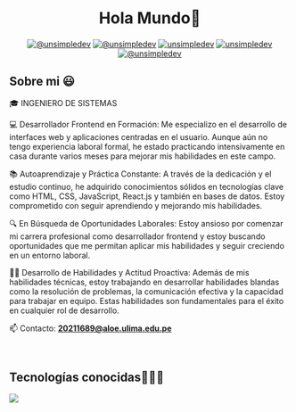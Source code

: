 <h1 align="center">Hola Mundo👋   </h1> 

<p align="center">
  <a href="https://www.youtube.com/@unsimpledev" target="blank"><img align="center" src="https://img.shields.io/badge/YouTube-FF0000?style=for-the-badge&logo=youtube&logoColor=white" alt="@unsimpledev"  /></a>
<a href="https://www.tiktok.com/@unsimpledev" target="blank"><img align="center" src="https://img.shields.io/badge/TikTok-000000?style=for-the-badge&logo=tiktok&logoColor=white" alt="@unsimpledev" /></a>
<a href="https://linkedin.com/in/unsimpledev" target="blank"><img align="center" src="https://img.shields.io/badge/LinkedIn-0077B5?style=for-the-badge&logo=linkedin&logoColor=white" alt="unsimpledev"/></a>
<a href="https://fb.com/unsimpledev" target="blank"><img align="center" src="https://img.shields.io/badge/Facebook-1877F2?style=for-the-badge&logo=facebook&logoColor=white" alt="unsimpledev"  /></a>
<a href = "mailto:unsimpledev@gmail.com" target="blank"><img align="center" src="https://img.shields.io/badge/Gmail-D14836?style=for-the-badge&logo=gmail&logoColor=white" alt="@unsimpledev"  /></a>
  </p>

<h2>Sobre mi 😃</h2>
<!--Intro start-->

<p align="left">
🎓 INGENIERO DE SISTEMAS

💻 Desarrollador Frontend en Formación: Me especializo en el desarrollo de interfaces web y aplicaciones centradas en el usuario. Aunque aún no tengo experiencia laboral formal, he estado practicando intensivamente en casa durante varios meses para mejorar mis habilidades en este campo.

📚 Autoaprendizaje y Práctica Constante: A través de la dedicación y el estudio continuo, he adquirido conocimientos sólidos en tecnologías clave como HTML, CSS, JavaScript, React.js y también en bases de datos. Estoy comprometido con seguir aprendiendo y mejorando mis habilidades.

🔍 En Búsqueda de Oportunidades Laborales: Estoy ansioso por comenzar mi carrera profesional como desarrollador frontend y estoy buscando oportunidades que me permitan aplicar mis habilidades y seguir creciendo en un entorno laboral.

👨‍💼 Desarrollo de Habilidades y Actitud Proactiva: Además de mis habilidades técnicas, estoy trabajando en desarrollar habilidades blandas como la resolución de problemas, la comunicación efectiva y la capacidad para trabajar en equipo. Estas habilidades son fundamentales para el éxito en cualquier rol de desarrollo.

📫 Contacto: **20211689@aloe.ulima.edu.pe**
<!--Intro end-->
  </p>
<br>

<h2 >Tecnologías conocidas👨🏻‍💻</h2>
<!--tech stack icons-->
<p align="left">
  <a href="https://skillicons.dev">
    <img src="https://skillicons.dev/icons?i=androidstudio,c,cs,cpp,java,php,dart,flutter,py,dotnet,css,html,js,nodejs,mysql,sqlite,firebase,gtk,git,github,docker,materialui,postman,eclipse,vscode,bash,linux,ai,ps&perline=12" />
  </a>
</p>
<br>
<!-------------------------->


  
  
  
